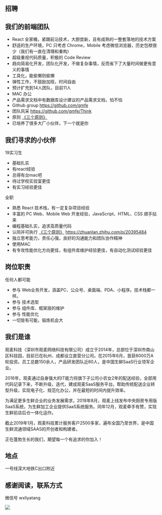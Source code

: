 招聘
---

## 我们的前端团队

- React 全家桶，紧跟前沿技术，大胆尝新，且有成熟的一整套落地的技术方案
- 舒适的生产环境，PC 只考虑 Chrome，Mobile 考虑微信浏览器，历史包袱很少（我们有一直在清理和重构）
- 超级重视代码质量，积极的 Code Review
- 趋向简易化开发，团队化开发，不做复杂事情，反而省下了大量时间做更有意义的事情
- 工具化，能偷懒则偷懒
- 弹性工作，不鼓励加班，时间自由
- 预计扩充到14人团队，目前11人
- MAC 办公
- 产品需求文档中有数据库设计建议的产品需求文档，怕不怕
- Github group https://github.com/gmfe
- 团队风采 https://github.com/gmfe/Think
- 原则 [《三个原则》](https://zhuanlan.zhihu.com/p/20395484)
- 已培养了很多大厂小伙伴，下一个就是你

## 我们寻求的小伙伴

19实习生
- 基础扎实
- 有react经验
- 总得有台mac吧
- 待过学校实验室更佳
- 有实习经验更佳

全职
- 熟悉 React 技术栈，有一定复杂项目经验
- 丰富的 PC Web、Mobile Web 开发经验，JavaScript、HTML、CSS 顺手拈来
- 编程基础扎实，追求高质量代码
- 认同并可执行 [《三个原则》](https://zhuanlan.zhihu.com/p/20395484) https://zhuanlan.zhihu.com/p/20395484
- 独立思考能力，责任心强，良好的沟通能力和团队协作精神
- 使用MAC
- 有专攻性能优化方向更佳，有组件库维护经验更佳，有自动化测试经验更佳

## 岗位职责

任何人都可能
- 参与 Web业务开发，涵盖PC、公众号、桌面端、PDA、小程序。技术栈都一样。
- 参与 技术选型
- 参与 组件库、框架层的维护
- 参与 性能优化
- 一切皆有可能，锻炼机会大

## 我们是谁

观麦科技（深圳市观麦网络科技有限公司）成立于2014年，总部位于深圳市南山区科技园，目前已在杭州、成都设立直营分公司。在2015年6月，首获8000万A轮投资。员工总数150余人，产品研发团队近80人，是中国生鲜SaaS行业领军企业。

2016年，观麦通过自身强大的IT能力将旗下子公司小农女2年的配送经验，全部用代码记录下来，不断升级，迭代，建成观麦SaaS服务平台。帮助传统配送企业转型升级，实现电子化、规范化办公，并在最短的时间内提升效率。

为满足更多生鲜企业的业务发展需求，2018年8月，观麦上线发布中央厨房专用版SaaS系统，为生鲜加工企业提供SaaS系统服务。同年12月，观麦牵手有赞，实现生鲜前店后仓一体化运作。

截止2019年1月，观麦科技累计服务客户2500多家，遍布全国乃至世界，是中国生鲜流通领域SAAS的开创者和构建者。

正在蓬勃生长的我们，期望每一个有追求的你加入！

## 地点

一号线深大地铁C出口附近

## 感谢阅读，联系方式

微信号 wxliyatang

![](https://s2.ax1x.com/2019/02/22/kfEhLT.png)
